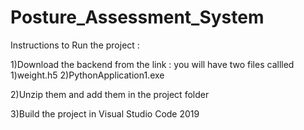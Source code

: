 # Posture_Assessment_System

Instructions to Run the project : 

1)Download the backend from the link : 
you will have two files callled 1)weight.h5 2)PythonApplication1.exe

2)Unzip them and add them in the project folder

3)Build the project in Visual Studio Code 2019
